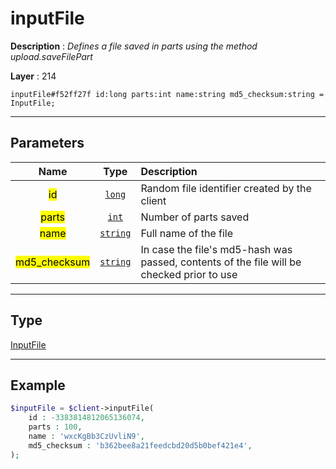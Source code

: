 # inputFile

**Description** : *Defines a file saved in parts using the method upload\.saveFilePart*

**Layer** : 214

```tl
inputFile#f52ff27f id:long parts:int name:string md5_checksum:string = InputFile;
```

---

## Parameters

| Name | Type | Description |
| :---: | :---: | :--- |
| <mark>id</mark> | [`long`](type/long) | Random file identifier created by the client |
| <mark>parts</mark> | [`int`](type/int) | Number of parts saved |
| <mark>name</mark> | [`string`](type/string) | Full name of the file |
| <mark>md5_checksum</mark> | [`string`](type/string) | In case the file's md5-hash was passed, contents of the file will be checked prior to use |

---

## Type

[InputFile](type/InputFile)

---

## Example

```php
$inputFile = $client->inputFile(
	id : -3383814812065136074,
	parts : 100,
	name : 'wxcKgBb3CzUvliN9',
	md5_checksum : 'b362bee8a21feedcbd20d5b0bef421e4',
);
```